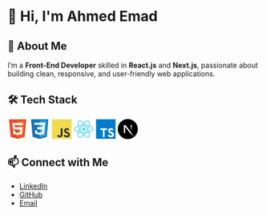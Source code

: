 # 👋 Hi, I'm Ahmed Emad  

## 🚀 About Me  
I’m a **Front-End Developer** skilled in **React.js** and **Next.js**, passionate about building clean, responsive, and user-friendly web applications.  

## 🛠 Tech Stack  

<p align="left">
  <img src="https://raw.githubusercontent.com/devicons/devicon/master/icons/html5/html5-original.svg" alt="html5" width="40" height="40"/>
  <img src="https://raw.githubusercontent.com/devicons/devicon/master/icons/css3/css3-original.svg" alt="css3" width="40" height="40"/>
  <img src="https://raw.githubusercontent.com/devicons/devicon/master/icons/javascript/javascript-original.svg" alt="javascript" width="40" height="40"/>
  <img src="https://raw.githubusercontent.com/devicons/devicon/master/icons/react/react-original.svg" alt="react" width="40" height="40"/>
  <img src="https://raw.githubusercontent.com/devicons/devicon/master/icons/typescript/typescript-original.svg" alt="typescript" width="40" height="40"/>
  <img src="https://raw.githubusercontent.com/devicons/devicon/master/icons/nextjs/nextjs-original.svg" alt="nextjs" width="40" height="40"/>
</p>  


## 📫 Connect with Me  
- [LinkedIn]([https://www.linkedin.com/in/ahmed-emad50](https://www.linkedin.com/in/ahmedemad50/))  
- [GitHub]([https://github.com/ahmedemad26](https://github.com/ahmedemad26))  
- [Email](mailto:ahmeedemadmohamed@gmail.com)  
